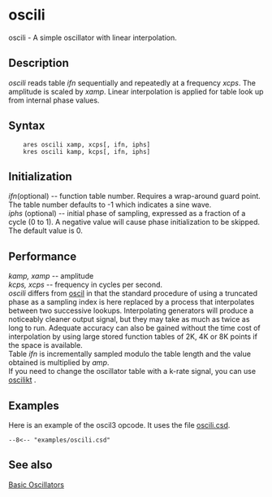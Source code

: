 <!--
id:oscili
category:Signal Generators:Basic Oscillators
-->
# oscili
oscili - A simple oscillator with linear interpolation.  

## Description
_oscili_ reads table _ifn_ sequentially and repeatedly at a frequency _xcps_. The amplitude is scaled by _xamp_. Linear interpolation is applied for table look up from internal phase values.  

## Syntax
```csound-orc
    ares oscili xamp, xcps[, ifn, iphs]
    kres oscili kamp, kcps[, ifn, iphs]
```

## Initialization
_ifn_(optional) -- function table number. Requires a wrap-around guard point. The table number defaults to -1 which indicates a sine wave.  
_iphs_ (optional) -- initial phase of sampling, expressed as a fraction of a cycle (0 to 1). A negative value will cause phase initialization to be skipped. The default value is 0.  

## Performance
_kamp, xamp_ -- amplitude  
_kcps, xcps_ -- frequency in cycles per second.  
_oscili_ differs from  [oscil](../oscil)  in that the standard procedure of using a truncated phase as a sampling index is here replaced by a process that interpolates between two successive lookups. Interpolating generators will produce a noticeably cleaner output signal, but they may take as much as twice as long to run. Adequate accuracy can also be gained without the time cost of interpolation by using large stored function tables of 2K, 4K or 8K points if the space is available.  
Table _ifn_ is incrementally sampled modulo the table length and the value obtained is multiplied by _amp_.  
If you need to change the oscillator table with a k-rate signal, you can use  [oscilikt](../oscilikt) .  

## Examples
Here is an example of the oscil3 opcode. It uses the file [oscili.csd](../../examples/oscili.csd).  

``` csound-csd title="Example of the oscili opcode" linenums="1"
--8<-- "examples/oscili.csd"
```
  
## See also
[Basic Oscillators](../../siggen/basic)  

